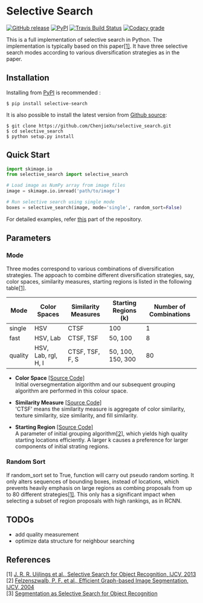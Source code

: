 # Selective Search
[![GitHub release](https://img.shields.io/github/v/release/ChenjieXu/selective_search?include_prereleases)](https://github.com/ChenjieXu/selective_search/releases/)
[![PyPI](https://img.shields.io/pypi/v/selective_search)](https://pypi.org/project/selective-search/)
[![Travis Build Status](https://travis-ci.org/ChenjieXu/selective_search.svg?branch=master)](https://travis-ci.org/ChenjieXu/selective_search)
[![Codacy grade](https://img.shields.io/codacy/grade/8d5b9ce875004d458bdf570f4d719472)](https://www.codacy.com/manual/ChenjieXu/selective_search)

This is a full implementation of selective search in Python. The implementation is typically based on this paper[[1]](#Uijlings). It have three selective search modes according to various diversification strategies as in the paper.

## Installation
Installing from [PyPI](https://pypi.org/project/selective-search/) is recommended :
```
$ pip install selective-search
```
It is also possible to install the latest version from [Github source](https://github.com/ChenjieXu/selective_search/):
```
$ git clone https://github.com/ChenjieXu/selective_search.git
$ cd selective_search
$ python setup.py install
```

## Quick Start

```python
import skimage.io
from selective_search import selective_search

# Load image as NumPy array from image files
image = skimage.io.imread('path/to/image')

# Run selective search using single mode
boxes = selective_search(image, mode='single', random_sort=False)
```
For detailed examples, refer [this](https://github.com/ChenjieXu/selective_search/tree/master/examples) part of the repository.

## Parameters

### Mode

Three modes correspond to various combinations of diversification strategies. The appoach to combine different diversification strategies, say, color spaces, similarity measures, starting regions is listed in the following table[[1]](#Uijlings).

| Mode    | Color Spaces        | Similarity Measures | Starting Regions (k) | Number of Combinations |
|---------|---------------------|---------------------|----------------------|------------------------|
| single  | HSV                 | CTSF                | 100                  | 1                      |
| fast    | HSV, Lab            | CTSF, TSF           | 50, 100              | 8                      |
| quality | HSV, Lab, rgI, H, I | CTSF, TSF, F, S     | 50, 100, 150, 300    | 80                     |

*  **Color Space** [[Source Code]](https://github.com/ChenjieXu/selective_search/blob/master/selective_search/util.py#L23)  
  Initial oversegmentation algorithm and our subsequent grouping algorithm are performed in this colour space.

*  **Similarity Measure** [[Source Code]](https://github.com/ChenjieXu/selective_search/blob/master/selective_search/measure.py#L101)  
  'CTSF' means the similarity measure is aggregate of color similarity, texture similarity, size similarity, and fill similarity.
  
*  **Starting Region** [[Source Code]](https://github.com/ChenjieXu/selective_search/blob/master/selective_search/util.py#L9)  
  A parameter of initial grouping algorithm[[2]](#Felzenszwalb), which yields high quality starting locations efficiently. A larger k causes a preference for larger components of initial strating regions.

### Random Sort

If random_sort set to True, function will carry out pseudo random sorting. It only alters sequences of bounding boxes, instead of locations, which prevents heavily emphasis on large regions as combing proposals from up to 80 different strategies[[1]](#Uijlings). This only has a significant impact when selecting a subset of region proposals with high rankings, as in RCNN.

## TODOs

 - add quality measurement
 - optimize data structure for neighbour searching
 
## References

\[1\] <a name="Uijlings"> [J. R. R. Uijlings et al., Selective Search for Object Recognition, IJCV, 2013](https://ivi.fnwi.uva.nl/isis/publications/bibtexbrowser.php?key=UijlingsIJCV2013&bib=all.bib)  
\[2\] <a name="Felzenszwalb"> [Felzenszwalb, P. F. et al., Efficient Graph-based Image Segmentation, IJCV, 2004](https://ivi.fnwi.uva.nl/isis/publications/bibtexbrowser.php?key=UijlingsIJCV2013&bib=all.bib)  
\[3\] <a name='koen'> [Segmentation as Selective Search for Object Recognition](https://www.koen.me/research/selectivesearch/)
